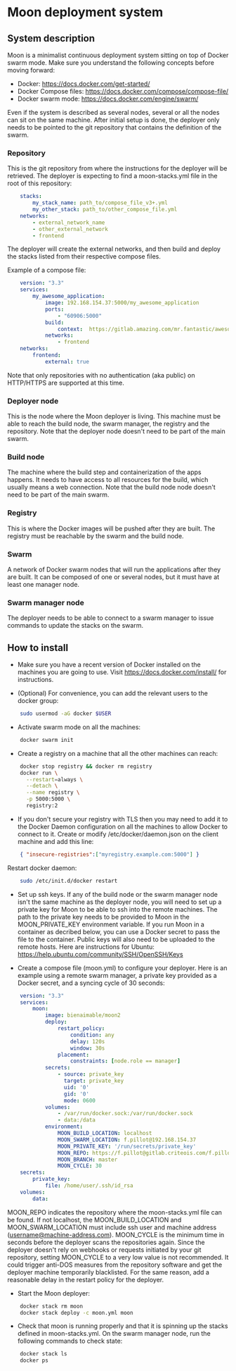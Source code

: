 # Moon deployment system
## System description
Moon is a minimalist continuous deployment system sitting on top of Docker swarm mode.
Make sure you understand the following concepts before moving forward:
* Docker: https://docs.docker.com/get-started/
* Docker Compose files: https://docs.docker.com/compose/compose-file/
* Docker swarm mode: https://docs.docker.com/engine/swarm/

Even if the system is described as several nodes, several or all the nodes can sit on the same machine.
After initial setup is done, the deployer only needs to be pointed to the git repository that contains the definition of the swarm.

### Repository
This is the git repository from where the instructions for the deployer will be retrieved. The deployer is expecting to find a moon-stacks.yml file in the root of this repository:
```yaml
    stacks:
        my_stack_name: path_to/compose_file_v3+.yml
        my_other_stack: path_to/other_compose_file.yml
    networks:
        - external_network_name
        - other_external_network
        - frontend
```
The deployer will create the external networks, and then build and deploy the stacks listed from their respective compose files. 

Example of a compose file:
```yaml
    version: "3.3"
    services:
        my_awesome_application:
            image: 192.168.154.37:5000/my_awesome_application
            ports:
                - "60906:5000"
            build:
                context:  https://gitlab.amazing.com/mr.fantastic/awesome_app.git#master
            networks:
                - frontend
    networks:
        frontend:
            external: true
```

Note that only repositories with no authentication (aka public) on HTTP/HTTPS are supported at this time.


### Deployer node
This is the node where the Moon deployer is living.
This machine must be able to reach the build node, the swarm manager, the registry and the repository.
Note that the deployer node doesn't need to be part of the main swarm.

### Build node
The machine where the build step and containerization of the apps happens. 
It needs to have access to all resources for the build, which usually means a web connection.
Note that the build node node doesn't need to be part of the main swarm.

### Registry
This is where the Docker images will be pushed after they are built. 
The registry must be reachable by the swarm and the build node.

### Swarm
A network of Docker swarm nodes that will run the applications after they are built. 
It can be composed of one or several nodes, but it must have at least one manager node.

### Swarm manager node
The deployer needs to be able to connect to a swarm manager to issue commands to update the stacks on the swarm.




## How to install

- Make sure you have a recent version of Docker installed on the machines you are going to use. 
Visit https://docs.docker.com/install/ for instructions.

- (Optional) For convenience, you can add the relevant users to the docker group:
```bash
    sudo usermod -aG docker $USER
```

- Activate swarm mode on all the machines:
```bash
    docker swarm init
```

- Create a registry on a machine that all the other machines can reach:
```bash
    docker stop registry && docker rm registry
    docker run \
      --restart=always \
      --detach \
      --name registry \
      -p 5000:5000 \
      registry:2
```

- If you don't secure your registry with TLS then you may need to add it to the Docker Daemon configuration on all the machines to allow Docker to connect to it.
Create or modify /etc/docker/daemon.json on the client machine and add this line:
```json
    { "insecure-registries":["myregistry.example.com:5000"] }
```
Restart docker daemon:
```bash
    sudo /etc/init.d/docker restart
```

- Set up ssh keys. If any of the build node or the swarm manager node isn't the same machine as the deployer node, you will need to set up a private key for Moon to be able to ssh into the remote machines. 
The path to the private key needs to be provided to Moon in the MOON\_PRIVATE\_KEY environment variable. 
If you run Moon in a container as decribed below, you can use a Docker secret to pass the file to the container.
Public keys will also need to be uploaded to the remote hosts.
Here are instructions for Ubuntu: https://help.ubuntu.com/community/SSH/OpenSSH/Keys


- Create a compose file (moon.yml) to configure your deployer. 
Here is an example using a remote swarm manager, a private key provided as a Docker secret, and a syncing cycle of 30 seconds:
```yaml
    version: "3.3"
    services:
        moon:
            image: bienaimable/moon2
            deploy:
                restart_policy:
                    condition: any
                    delay: 120s
                    window: 30s
                placement:
                    constraints: [node.role == manager]
            secrets:
                - source: private_key
                  target: private_key
                  uid: '0'
                  gid: '0'
                  mode: 0600
            volumes:
                - /var/run/docker.sock:/var/run/docker.sock
                - data:/data
            environment:
                MOON_BUILD_LOCATION: localhost
                MOON_SWARM_LOCATION: f.pillot@192.168.154.37
                MOON_PRIVATE_KEY: '/run/secrets/private_key'
                MOON_REPO: https://f.pillot@gitlab.criteois.com/f.pillot/swarm-configuration-itservers.git
                MOON_BRANCH: master
                MOON_CYCLE: 30
    secrets:
        private_key:
            file: /home/user/.ssh/id_rsa
    volumes:
        data:
```
MOON\_REPO indicates the repository where the moon-stacks.yml file can be found. 
If not localhost, the MOON\_BUILD\_LOCATION and MOON\_SWARM\_LOCATION must include ssh user and machine address (username@machine-address.com).
MOON\_CYCLE is the minimum time in seconds before the deployer scans the repositories again. Since the deployer doesn't rely on webhooks or requests initiated by your git repository, setting MOON\_CYCLE to a very low value is not recommended. It could trigger anti-DOS measures from the repository software and get the deployer machine temporarily blacklisted. For the same reason, add a reasonable delay in the restart policy for the deployer.

- Start the Moon deployer:
```bash
    docker stack rm moon
    docker stack deploy -c moon.yml moon
```

- Check that moon is running properly and that it is spinning up the stacks defined in moon-stacks.yml.
On the swarm manager node, run the following commands to check state:
```bash
    docker stack ls
    docker ps
```
